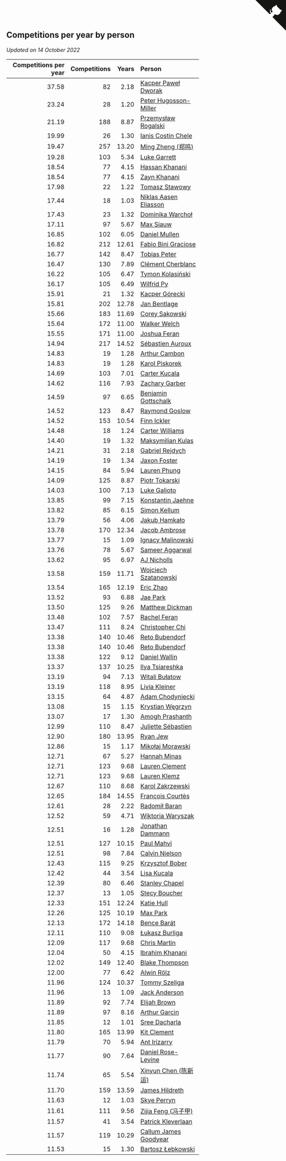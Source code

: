 ## Competitions per year by person

*Updated on 14 October 2022*

| Competitions per year | Competitions | Years | Person |
| ---: | ---: | ---: | :--- |
| 37.58 | 82 | 2.18 | [Kacper Paweł Dworak](https://www.worldcubeassociation.org/persons/2020DWOR01) |
| 23.24 | 28 | 1.20 | [Peter Hugosson-Miller](https://www.worldcubeassociation.org/persons/2021HUGO01) |
| 21.19 | 188 | 8.87 | [Przemysław Rogalski](https://www.worldcubeassociation.org/persons/2013ROGA02) |
| 19.99 | 26 | 1.30 | [Ianis Costin Chele](https://www.worldcubeassociation.org/persons/2021CHEL01) |
| 19.47 | 257 | 13.20 | [Ming Zheng (郑鸣)](https://www.worldcubeassociation.org/persons/2009ZHEN11) |
| 19.28 | 103 | 5.34 | [Luke Garrett](https://www.worldcubeassociation.org/persons/2017GARR05) |
| 18.54 | 77 | 4.15 | [Hassan Khanani](https://www.worldcubeassociation.org/persons/2018KHAN26) |
| 18.54 | 77 | 4.15 | [Zayn Khanani](https://www.worldcubeassociation.org/persons/2018KHAN28) |
| 17.98 | 22 | 1.22 | [Tomasz Stawowy](https://www.worldcubeassociation.org/persons/2021STAW01) |
| 17.44 | 18 | 1.03 | [Niklas Aasen Eliasson](https://www.worldcubeassociation.org/persons/2021ELIA01) |
| 17.43 | 23 | 1.32 | [Dominika Warchoł](https://www.worldcubeassociation.org/persons/2021WARC01) |
| 17.11 | 97 | 5.67 | [Max Siauw](https://www.worldcubeassociation.org/persons/2017SIAU02) |
| 16.85 | 102 | 6.05 | [Daniel Mullen](https://www.worldcubeassociation.org/persons/2016MULL04) |
| 16.82 | 212 | 12.61 | [Fabio Bini Graciose](https://www.worldcubeassociation.org/persons/2010GRAC02) |
| 16.77 | 142 | 8.47 | [Tobias Peter](https://www.worldcubeassociation.org/persons/2014PETE03) |
| 16.47 | 130 | 7.89 | [Clément Cherblanc](https://www.worldcubeassociation.org/persons/2014CHER05) |
| 16.22 | 105 | 6.47 | [Tymon Kolasiński](https://www.worldcubeassociation.org/persons/2016KOLA02) |
| 16.17 | 105 | 6.49 | [Wilfrid Py](https://www.worldcubeassociation.org/persons/2016PYWI01) |
| 15.91 | 21 | 1.32 | [Kacper Górecki](https://www.worldcubeassociation.org/persons/2021GORE01) |
| 15.81 | 202 | 12.78 | [Jan Bentlage](https://www.worldcubeassociation.org/persons/2010BENT01) |
| 15.66 | 183 | 11.69 | [Corey Sakowski](https://www.worldcubeassociation.org/persons/2011SAKO01) |
| 15.64 | 172 | 11.00 | [Walker Welch](https://www.worldcubeassociation.org/persons/2011WELC01) |
| 15.55 | 171 | 11.00 | [Joshua Feran](https://www.worldcubeassociation.org/persons/2011FERA01) |
| 14.94 | 217 | 14.52 | [Sébastien Auroux](https://www.worldcubeassociation.org/persons/2008AURO01) |
| 14.83 | 19 | 1.28 | [Arthur Cambon](https://www.worldcubeassociation.org/persons/2021CAMB01) |
| 14.83 | 19 | 1.28 | [Karol Piskorek](https://www.worldcubeassociation.org/persons/2021PISK01) |
| 14.69 | 103 | 7.01 | [Carter Kucala](https://www.worldcubeassociation.org/persons/2015KUCA01) |
| 14.62 | 116 | 7.93 | [Zachary Garber](https://www.worldcubeassociation.org/persons/2014GARB01) |
| 14.59 | 97 | 6.65 | [Benjamin Gottschalk](https://www.worldcubeassociation.org/persons/2016GOTT01) |
| 14.52 | 123 | 8.47 | [Raymond Goslow](https://www.worldcubeassociation.org/persons/2014GOSL01) |
| 14.52 | 153 | 10.54 | [Finn Ickler](https://www.worldcubeassociation.org/persons/2012ICKL01) |
| 14.48 | 18 | 1.24 | [Carter Williams](https://www.worldcubeassociation.org/persons/2021WILL06) |
| 14.40 | 19 | 1.32 | [Maksymilian Kulas](https://www.worldcubeassociation.org/persons/2021KULA02) |
| 14.21 | 31 | 2.18 | [Gabriel Rejdych](https://www.worldcubeassociation.org/persons/2020REJD01) |
| 14.19 | 19 | 1.34 | [Jaxon Foster](https://www.worldcubeassociation.org/persons/2021FOST01) |
| 14.15 | 84 | 5.94 | [Lauren Phung](https://www.worldcubeassociation.org/persons/2016PHUN02) |
| 14.09 | 125 | 8.87 | [Piotr Tokarski](https://www.worldcubeassociation.org/persons/2013TOKA01) |
| 14.03 | 100 | 7.13 | [Luke Galioto](https://www.worldcubeassociation.org/persons/2015GALI02) |
| 13.85 | 99 | 7.15 | [Konstantin Jaehne](https://www.worldcubeassociation.org/persons/2015JAEH01) |
| 13.82 | 85 | 6.15 | [Simon Kellum](https://www.worldcubeassociation.org/persons/2016KELL12) |
| 13.79 | 56 | 4.06 | [Jakub Hamkało](https://www.worldcubeassociation.org/persons/2018HAMK01) |
| 13.78 | 170 | 12.34 | [Jacob Ambrose](https://www.worldcubeassociation.org/persons/2010AMBR01) |
| 13.77 | 15 | 1.09 | [Ignacy Malinowski](https://www.worldcubeassociation.org/persons/2021MALI02) |
| 13.76 | 78 | 5.67 | [Sameer Aggarwal](https://www.worldcubeassociation.org/persons/2017AGGA01) |
| 13.62 | 95 | 6.97 | [AJ Nicholls](https://www.worldcubeassociation.org/persons/2015NICH04) |
| 13.58 | 159 | 11.71 | [Wojciech Szatanowski](https://www.worldcubeassociation.org/persons/2011SZAT01) |
| 13.54 | 165 | 12.19 | [Eric Zhao](https://www.worldcubeassociation.org/persons/2010ZHAO19) |
| 13.52 | 93 | 6.88 | [Jae Park](https://www.worldcubeassociation.org/persons/2015PARK24) |
| 13.50 | 125 | 9.26 | [Matthew Dickman](https://www.worldcubeassociation.org/persons/2013DICK01) |
| 13.48 | 102 | 7.57 | [Rachel Feran](https://www.worldcubeassociation.org/persons/2015FERA01) |
| 13.47 | 111 | 8.24 | [Christopher Chi](https://www.worldcubeassociation.org/persons/2014CHIC01) |
| 13.38 | 140 | 10.46 | [Reto Bubendorf](https://www.worldcubeassociation.org/persons/2012BUBE01) |
| 13.38 | 140 | 10.46 | [Reto Bubendorf](https://www.worldcubeassociation.org/persons/2012BUBE01) |
| 13.38 | 122 | 9.12 | [Daniel Wallin](https://www.worldcubeassociation.org/persons/2013WALL03) |
| 13.37 | 137 | 10.25 | [Ilya Tsiareshka](https://www.worldcubeassociation.org/persons/2012TERE01) |
| 13.19 | 94 | 7.13 | [Witali Bułatow](https://www.worldcubeassociation.org/persons/2015BUAT01) |
| 13.19 | 118 | 8.95 | [Livia Kleiner](https://www.worldcubeassociation.org/persons/2013KLEI03) |
| 13.15 | 64 | 4.87 | [Adam Chodyniecki](https://www.worldcubeassociation.org/persons/2017CHOD02) |
| 13.08 | 15 | 1.15 | [Krystian Węgrzyn](https://www.worldcubeassociation.org/persons/2021WEGR01) |
| 13.07 | 17 | 1.30 | [Amogh Prashanth](https://www.worldcubeassociation.org/persons/2021PRAS01) |
| 12.99 | 110 | 8.47 | [Juliette Sébastien](https://www.worldcubeassociation.org/persons/2014SEBA01) |
| 12.90 | 180 | 13.95 | [Ryan Jew](https://www.worldcubeassociation.org/persons/2008JEWR01) |
| 12.86 | 15 | 1.17 | [Mikołaj Morawski](https://www.worldcubeassociation.org/persons/2021MORA01) |
| 12.71 | 67 | 5.27 | [Hannah Minas](https://www.worldcubeassociation.org/persons/2017MINA04) |
| 12.71 | 123 | 9.68 | [Lauren Clement](https://www.worldcubeassociation.org/persons/2013KLEM01) |
| 12.71 | 123 | 9.68 | [Lauren Klemz](https://www.worldcubeassociation.org/persons/2013KLEM01) |
| 12.67 | 110 | 8.68 | [Karol Zakrzewski](https://www.worldcubeassociation.org/persons/2014ZAKR01) |
| 12.65 | 184 | 14.55 | [François Courtès](https://www.worldcubeassociation.org/persons/2008COUR01) |
| 12.61 | 28 | 2.22 | [Radomił Baran](https://www.worldcubeassociation.org/persons/2020BARA02) |
| 12.52 | 59 | 4.71 | [Wiktoria Waryszak](https://www.worldcubeassociation.org/persons/2018WARY01) |
| 12.51 | 16 | 1.28 | [Jonathan Dammann](https://www.worldcubeassociation.org/persons/2021DAMM01) |
| 12.51 | 127 | 10.15 | [Paul Mahvi](https://www.worldcubeassociation.org/persons/2012MAHV01) |
| 12.51 | 98 | 7.84 | [Calvin Nielson](https://www.worldcubeassociation.org/persons/2014NIEL03) |
| 12.43 | 115 | 9.25 | [Krzysztof Bober](https://www.worldcubeassociation.org/persons/2013BOBE01) |
| 12.42 | 44 | 3.54 | [Lisa Kucala](https://www.worldcubeassociation.org/persons/2019KUCA01) |
| 12.39 | 80 | 6.46 | [Stanley Chapel](https://www.worldcubeassociation.org/persons/2016CHAP04) |
| 12.37 | 13 | 1.05 | [Stecy Boucher](https://www.worldcubeassociation.org/persons/2021BOUC01) |
| 12.33 | 151 | 12.24 | [Katie Hull](https://www.worldcubeassociation.org/persons/2010HULL01) |
| 12.26 | 125 | 10.19 | [Max Park](https://www.worldcubeassociation.org/persons/2012PARK03) |
| 12.13 | 172 | 14.18 | [Bence Barát](https://www.worldcubeassociation.org/persons/2008BARA01) |
| 12.11 | 110 | 9.08 | [Łukasz Burliga](https://www.worldcubeassociation.org/persons/2013BURL01) |
| 12.09 | 117 | 9.68 | [Chris Martin](https://www.worldcubeassociation.org/persons/2013MART03) |
| 12.04 | 50 | 4.15 | [Ibrahim Khanani](https://www.worldcubeassociation.org/persons/2018KHAN27) |
| 12.02 | 149 | 12.40 | [Blake Thompson](https://www.worldcubeassociation.org/persons/2010THOM03) |
| 12.00 | 77 | 6.42 | [Alwin Rölz](https://www.worldcubeassociation.org/persons/2016ROLZ01) |
| 11.96 | 124 | 10.37 | [Tommy Szeliga](https://www.worldcubeassociation.org/persons/2012SZEL01) |
| 11.96 | 13 | 1.09 | [Jack Anderson](https://www.worldcubeassociation.org/persons/2021ANDE05) |
| 11.89 | 92 | 7.74 | [Elijah Brown](https://www.worldcubeassociation.org/persons/2015BROW03) |
| 11.89 | 97 | 8.16 | [Arthur Garcin](https://www.worldcubeassociation.org/persons/2014GARC27) |
| 11.85 | 12 | 1.01 | [Sree Dacharla](https://www.worldcubeassociation.org/persons/2021DACH01) |
| 11.80 | 165 | 13.99 | [Kit Clement](https://www.worldcubeassociation.org/persons/2008CLEM01) |
| 11.79 | 70 | 5.94 | [Ant Irizarry](https://www.worldcubeassociation.org/persons/2016IRIZ02) |
| 11.77 | 90 | 7.64 | [Daniel Rose-Levine](https://www.worldcubeassociation.org/persons/2015ROSE01) |
| 11.74 | 65 | 5.54 | [Xinyun Chen (陈新运)](https://www.worldcubeassociation.org/persons/2017CHEN36) |
| 11.70 | 159 | 13.59 | [James Hildreth](https://www.worldcubeassociation.org/persons/2009HILD01) |
| 11.63 | 12 | 1.03 | [Skye Perryn](https://www.worldcubeassociation.org/persons/2021PERR02) |
| 11.61 | 111 | 9.56 | [Zijia Feng (冯子甲)](https://www.worldcubeassociation.org/persons/2013FENG02) |
| 11.57 | 41 | 3.54 | [Patrick Kleverlaan](https://www.worldcubeassociation.org/persons/2019KLEV01) |
| 11.57 | 119 | 10.29 | [Callum James Goodyear](https://www.worldcubeassociation.org/persons/2012GOOD02) |
| 11.53 | 15 | 1.30 | [Bartosz Łebkowski](https://www.worldcubeassociation.org/persons/2021LEBK01) |


<a href="https://github.com/JustinTimeCuber/wca_statistics" class="github-corner" aria-label="View source on Github"><svg width="80" height="80" viewBox="0 0 250 250" style="fill:#151513; color:#fff; position: absolute; top: 0; border: 0; right: 0;" aria-hidden="true"><path d="M0,0 L115,115 L130,115 L142,142 L250,250 L250,0 Z"></path><path d="M128.3,109.0 C113.8,99.7 119.0,89.6 119.0,89.6 C122.0,82.7 120.5,78.6 120.5,78.6 C119.2,72.0 123.4,76.3 123.4,76.3 C127.3,80.9 125.5,87.3 125.5,87.3 C122.9,97.6 130.6,101.9 134.4,103.2" fill="currentColor" style="transform-origin: 130px 106px;" class="octo-arm"></path><path d="M115.0,115.0 C114.9,115.1 118.7,116.5 119.8,115.4 L133.7,101.6 C136.9,99.2 139.9,98.4 142.2,98.6 C133.8,88.0 127.5,74.4 143.8,58.0 C148.5,53.4 154.0,51.2 159.7,51.0 C160.3,49.4 163.2,43.6 171.4,40.1 C171.4,40.1 176.1,42.5 178.8,56.2 C183.1,58.6 187.2,61.8 190.9,65.4 C194.5,69.0 197.7,73.2 200.1,77.6 C213.8,80.2 216.3,84.9 216.3,84.9 C212.7,93.1 206.9,96.0 205.4,96.6 C205.1,102.4 203.0,107.8 198.3,112.5 C181.9,128.9 168.3,122.5 157.7,114.1 C157.9,116.9 156.7,120.9 152.7,124.9 L141.0,136.5 C139.8,137.7 141.6,141.9 141.8,141.8 Z" fill="currentColor" class="octo-body"></path></svg></a><style>.github-corner:hover .octo-arm{animation:octocat-wave 560ms ease-in-out}@keyframes octocat-wave{0%,100%{transform:rotate(0)}20%,60%{transform:rotate(-25deg)}40%,80%{transform:rotate(10deg)}}@media (max-width:500px){.github-corner:hover .octo-arm{animation:none}.github-corner .octo-arm{animation:octocat-wave 560ms ease-in-out}}</style>
